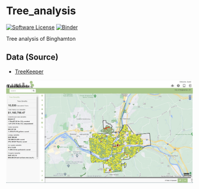 # Tree_analysis
[![Software License](https://img.shields.io/badge/license-MIT-green.svg)](LICENSE)
[![Binder](https://mybinder.org/badge_logo.svg)](https://mybinder.org/v2/gh/zyang91/Tree_analysis/HEAD)

Tree analysis of Binghamton

## Data (Source)
- [TreeKeeper](https://binghamtonny.treekeepersoftware.com/index.cfm?deviceWidth=1024)


![](image/tree.jpg)
